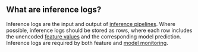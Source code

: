 What are inference logs?
------------------------

Inference logs are the input and output of [inference pipelines](https://www.hopsworks.ai/dictionary/inference-pipeline). Where possible, inference logs should be stored as rows, where each row includes the unencoded [feature values](http://www.hopsworks.ai/dictionary/feature-value) and the corresponding model prediction. Inference logs are required by both feature and [model monitoring](https://www.hopsworks.ai/dictionary/model-monitoring).

